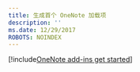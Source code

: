 ```yaml
---
title: 生成首个 OneNote 加载项
description: ''
ms.date: 12/29/2017
ROBOTS: NOINDEX
---
```


[!include[OneNote add-ins get started](../includes/file-get-started-onenote.md)]
